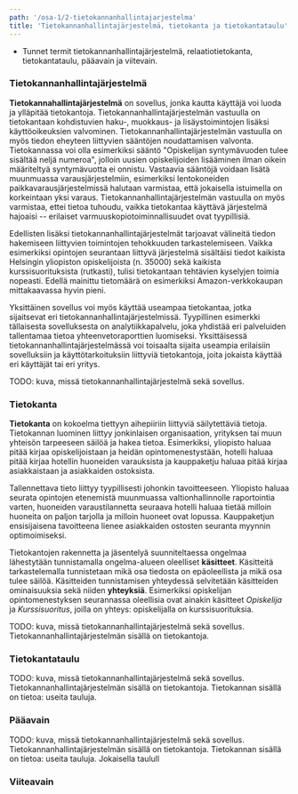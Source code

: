 ```yaml
---
path: '/osa-1/2-tietokannanhallintajarjestelma'
title: 'Tietokannanhallintajärjestelmä, tietokanta ja tietokantataulu'
---
```



<text-box variant='learningObjectives' name='Oppimistavoitteet'>

- Tunnet termit tietokannanhallintajärjestelmä, relaatiotietokanta, tietokantataulu, pääavain ja viitevain.

</text-box>

### Tietokannanhallintajärjestelmä


**Tietokannahallintajärjestelmä** on sovellus, jonka kautta käyttäjä voi luoda ja ylläpitää tietokantoja. Tietokannanhallintajärjestelmän vastuulla on tietokantaan kohdistuvien haku-, muokkaus- ja lisäystoimintojen lisäksi käyttöoikeuksien valvominen. Tietokannanhallintajärjestelmän vastuulla on myös tiedon eheyteen liittyvien sääntöjen noudattamisen valvonta. Tietokannassa voi olla esimerkiksi sääntö "Opiskelijan syntymävuoden tulee sisältää neljä numeroa", jolloin uusien opiskelijoiden lisääminen ilman oikein määriteltyä syntymävuotta ei onnistu. Vastaavia sääntöjä voidaan lisätä muunmuassa varausjärjestelmiin, esimerkiksi lentokoneiden paikkavarausjärjestelmissä halutaan varmistaa, että jokaisella istuimella on korkeintaan yksi varaus. Tietokannanhallintajärjestelmän vastuulla on myös varmistaa, ettei tietoa tuhoudu, vaikka tietokantaa käyttävä järjestelmä hajoaisi -- erilaiset varmuuskopiotoiminnallisuudet ovat tyypillisiä.


Edellisten lisäksi tietokannanhallintajärjestelmät tarjoavat välineitä tiedon hakemiseen liittyvien toimintojen tehokkuuden tarkastelemiseen. Vaikka esimerkiksi opintojen seurantaan liittyvä järjestelmä sisältäisi tiedot kaikista Helsingin yliopiston opiskelijoista (n. 35000) sekä kaikista kurssisuorituksista (rutkasti), tulisi tietokantaan tehtävien kyselyjen toimia nopeasti. Edellä mainittu tietomäärä on esimerkiksi Amazon-verkkokaupan mittakaavassa hyvin pieni.


Yksittäinen sovellus voi myös käyttää useampaa tietokantaa, jotka sijaitsevat eri tietokannanhallintajärjestelmissä. Tyypillinen esimerkki tällaisesta sovelluksesta on analytiikkapalvelu, joka yhdistää eri palveluiden tallentamaa tietoa yhteenvetoraporttien luomiseksi. Yksittäisessä tietokannanhallintajärjestelmässä voi toisaalta sijaita useampia erilaisiin sovelluksiin ja käyttötarkoituksiin liittyviä tietokantoja, joita jokaista käyttää eri käyttäjät tai eri yritys.


TODO: kuva, missä tietokannanhallintajärjestelmä sekä sovellus.

### Tietokanta


**Tietokanta** on kokoelma tiettyyn aihepiiriin liittyviä säilytettäviä tietoja. Tietokannan luominen liittyy jonkinlaisen organisaation, yrityksen tai muun yhteisön tarpeeseen säilöä ja hakea tietoa. Esimerkiksi, yliopisto haluaa pitää kirjaa opiskelijoistaan ja heidän opintomenestystään, hotelli haluaa pitää kirjaa hotellin huoneiden varauksista ja kauppaketju haluaa pitää kirjaa asiakkaistaan ja asiakkaiden ostoksista.


Tallennettava tieto liittyy tyypillisesti johonkin tavoitteeseen. Yliopisto haluaa seurata opintojen etenemistä muunmuassa valtionhallinnolle raportointia varten, huoneiden varaustilannetta seuraava hotelli haluaa tietää milloin huoneita on paljon tarjolla ja milloin huoneet ovat lopussa. Kauppaketjun ensisijaisena tavoitteena lienee asiakkaiden ostosten seuranta myynnin optimoimiseksi.


Tietokantojen rakennetta ja jäsentelyä suunniteltaessa ongelmaa lähestytään tunnistamalla ongelma-alueen oleelliset **käsitteet**. Käsitteitä tarkastelemalla tunnistetaan mikä osa tiedosta on epäoleellista ja mikä osa tulee säilöä. Käsitteiden tunnistamisen yhteydessä selvitetään käsitteiden ominaisuuksia sekä niiden **yhteyksiä**. Esimerkiksi opiskelijan opintomenestyksen seurannassa oleellisia ovat ainakin käsitteet *Opiskelija* ja *Kurssisuoritus*, joilla on yhteys: opiskelijalla on kurssisuorituksia.


TODO: kuva, missä tietokannanhallintajärjestelmä sekä sovellus. Tietokannanhallintajärjestelmän sisällä on tietokantoja.


### Tietokantataulu

TODO: kuva, missä tietokannanhallintajärjestelmä sekä sovellus. Tietokannanhallintajärjestelmän sisällä on tietokantoja. Tietokannan sisällä on tietoa: useita tauluja.


### Pääavain


TODO: kuva, missä tietokannanhallintajärjestelmä sekä sovellus. Tietokannanhallintajärjestelmän sisällä on tietokantoja. Tietokannan sisällä on tietoa: useita tauluja. Jokaisella taulull

### Viiteavain



